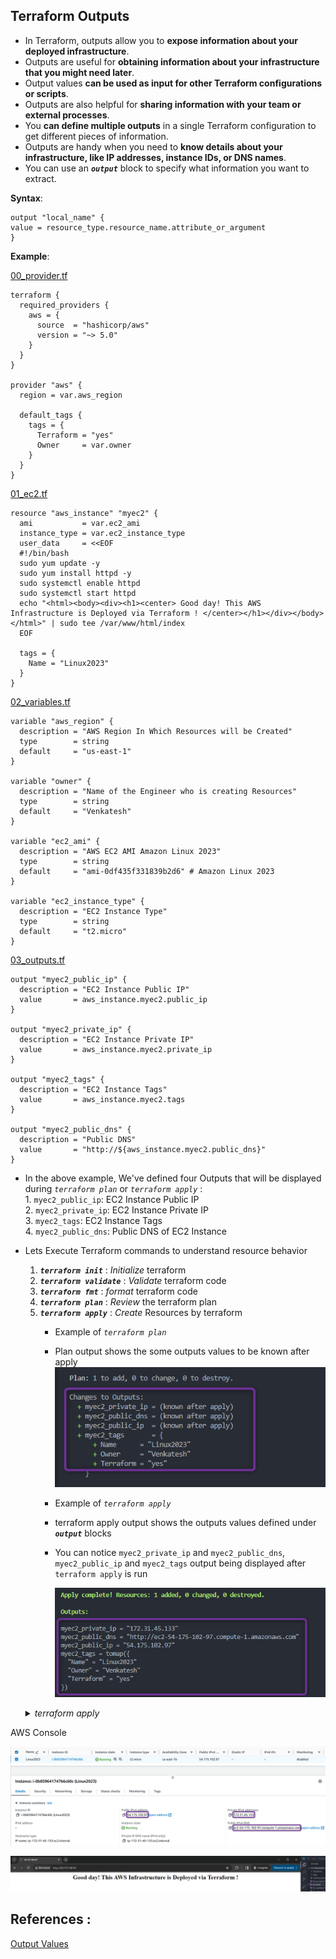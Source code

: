## Terraform Outputs

- In Terraform, outputs allow you to **expose information about your deployed infrastructure**.
- Outputs are useful for **obtaining information about your infrastructure that you might need later**.
- Output values **can be used as input for other Terraform configurations or scripts**.
- Outputs are also helpful for **sharing information with your team or external processes**.
- You **can define multiple outputs** in a single Terraform configuration to get different pieces of information.
- Outputs are handy when you need to **know details about your infrastructure, like IP addresses, instance IDs, or DNS names**.
- You can use an ***`output`*** block to specify what information you want to extract.

**Syntax**:

```hcl
output "local_name" {
value = resource_type.resource_name.attribute_or_argument
}
```

**Example**:  

[00_provider.tf](./00_provider.tf)

```hcl
terraform {
  required_providers {
    aws = {
      source  = "hashicorp/aws"
      version = "~> 5.0"
    }
  }
}

provider "aws" {
  region = var.aws_region

  default_tags {
    tags = {
      Terraform = "yes"
      Owner     = var.owner
    }
  }
}
```

[01_ec2.tf](./01_ec2.tf)

```hcl
resource "aws_instance" "myec2" {
  ami           = var.ec2_ami
  instance_type = var.ec2_instance_type
  user_data     = <<EOF
  #!/bin/bash
  sudo yum update -y
  sudo yum install httpd -y
  sudo systemctl enable httpd
  sudo systemctl start httpd
  echo "<html><body><div><h1><center> Good day! This AWS Infrastructure is Deployed via Terraform ! </center></h1></div></body></html>" | sudo tee /var/www/html/index
  EOF

  tags = {
    Name = "Linux2023"
  }
}
```

[02_variables.tf](./02_variables.tf)

```hcl
variable "aws_region" {
  description = "AWS Region In Which Resources will be Created"
  type        = string
  default     = "us-east-1"
}

variable "owner" {
  description = "Name of the Engineer who is creating Resources"
  type        = string
  default     = "Venkatesh"
}

variable "ec2_ami" {
  description = "AWS EC2 AMI Amazon Linux 2023"
  type        = string
  default     = "ami-0df435f331839b2d6" # Amazon Linux 2023
}

variable "ec2_instance_type" {
  description = "EC2 Instance Type"
  type        = string
  default     = "t2.micro"
}
```

[03_outputs.tf](./03_outputs.tf)

```hcl
output "myec2_public_ip" {
  description = "EC2 Instance Public IP"
  value       = aws_instance.myec2.public_ip
}

output "myec2_private_ip" {
  description = "EC2 Instance Private IP"
  value       = aws_instance.myec2.private_ip
}

output "myec2_tags" {
  description = "EC2 Instance Tags"
  value       = aws_instance.myec2.tags
}

output "myec2_public_dns" {
  description = "Public DNS"
  value       = "http://${aws_instance.myec2.public_dns}"
}
```

- In the above example, We've defined four Outputs that will be displayed during *`terraform plan`* or *`terraform apply`* :   
    1\. `myec2_public_ip`: EC2 Instance Public IP    
    2\. `myec2_private_ip`: EC2 Instance Private IP  
    3\. `myec2_tags`: EC2 Instance Tags  
    4\. `myec2_public_dns`: Public DNS of EC2 Instance   

- Lets Execute Terraform commands to understand resource behavior

    1. ***`terraform init`*** : *Initialize* terraform
    2. ***`terraform validate`*** : *Validate* terraform code
    3. ***`terraform fmt`*** : *format* terraform code
    4. ***`terraform plan`*** : *Review* the terraform plan
    5. ***`terraform apply`*** : *Create* Resources by terraform
       - Example of *`terraform plan`*
       - Plan output shows the some outputs values to be known after apply
            ![terraform plan](./imgs/00-tf-op-plan.png)
       
       - Example of *`terraform apply`*
       - terraform apply output shows the outputs values defined under ***`output`*** blocks
       - You can notice `myec2_private_ip` and `myec2_public_dns`, `myec2_public_ip` and `myec2_tags` output being displayed after `terraform apply` is run  

            ![terraform apply](./imgs/01-tf-op-apply.png)


    <details> 
    <summary> <i>terraform apply</i> </summary>

    ```hcl
    $ terraform apply

    Terraform used the selected providers to generate the following execution plan. Resource actions are indicated with the following symbols:
    + create

    Terraform will perform the following actions:

    # aws_instance.myec2 will be created
    + resource "aws_instance" "myec2" {
        + ami                                  = "ami-0df435f331839b2d6"
        + arn                                  = (known after apply)
        + associate_public_ip_address          = (known after apply)
        + availability_zone                    = (known after apply)
        + cpu_core_count                       = (known after apply)
        + cpu_threads_per_core                 = (known after apply)
        + disable_api_stop                     = (known after apply)
        + disable_api_termination              = (known after apply)
        + ebs_optimized                        = (known after apply)
        + get_password_data                    = false
        + host_id                              = (known after apply)
        + host_resource_group_arn              = (known after apply)
        + iam_instance_profile                 = (known after apply)
        + id                                   = (known after apply)
        + instance_initiated_shutdown_behavior = (known after apply)
        + instance_lifecycle                   = (known after apply)
        + instance_state                       = (known after apply)
        + instance_type                        = "t2.micro"
        + ipv6_address_count                   = (known after apply)
        + ipv6_addresses                       = (known after apply)
        + key_name                             = (known after apply)
        + monitoring                           = (known after apply)
        + outpost_arn                          = (known after apply)
        + password_data                        = (known after apply)
        + placement_group                      = (known after apply)
        + placement_partition_number           = (known after apply)
        + primary_network_interface_id         = (known after apply)
        + private_dns                          = (known after apply)
        + private_ip                           = (known after apply)
        + public_dns                           = (known after apply)
        + public_ip                            = (known after apply)
        + secondary_private_ips                = (known after apply)
        + security_groups                      = (known after apply)
        + source_dest_check                    = true
        + spot_instance_request_id             = (known after apply)
        + subnet_id                            = (known after apply)
        + tags                                 = {
            + "Name" = "Linux2023"
            }
        + tags_all                             = {
            + "Name"      = "Linux2023"
            + "Owner"     = "Venkatesh"
            + "Terraform" = "yes"
            }
        + tenancy                              = (known after apply)
        + user_data                            = "ac8b3be3af4efb32d5b9f2a6791b777944ae8ce6"
        + user_data_base64                     = (known after apply)
        + user_data_replace_on_change          = false
        + vpc_security_group_ids               = (known after apply)
        }

    Plan: 1 to add, 0 to change, 0 to destroy.

    Changes to Outputs:
    + myec2_private_ip = (known after apply)
    + myec2_public_dns = (known after apply)
    + myec2_public_ip  = (known after apply)
    + myec2_tags       = {
        + Name      = "Linux2023"
        + Owner     = "Venkatesh"
        + Terraform = "yes"
        }

    Do you want to perform these actions?
    Terraform will perform the actions described above.
    Only 'yes' will be accepted to approve.

    Enter a value: yes

    aws_instance.myec2: Creating...
    aws_instance.myec2: Still creating... [10s elapsed]
    aws_instance.myec2: Still creating... [20s elapsed]
    aws_instance.myec2: Still creating... [30s elapsed]
    aws_instance.myec2: Creation complete after 36s [id=i-0b859641747b6c60c]

    Apply complete! Resources: 1 added, 0 changed, 0 destroyed.

    Outputs:

    myec2_private_ip = "172.31.45.133"
    myec2_public_dns = "http://ec2-54-175-102-97.compute-1.amazonaws.com"
    myec2_public_ip = "54.175.102.97"
    myec2_tags = tomap({
    "Name" = "Linux2023"
    "Owner" = "Venkatesh"
    "Terraform" = "yes"
    })
    ```
    </details>

AWS Console 

 ![terraform apply](./imgs/02-aws-console.png)

  ![terraform apply](./imgs/03-aws-site.png)


## References : 

[Output Values](https://developer.hashicorp.com/terraform/language/values/outputs)

